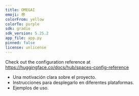 ```yaml
---
title: OMEGAI
emoji: 😎
colorFrom: yellow
colorTo: purple
sdk: gradio
sdk_version: 5.25.2
app_file: app.py
pinned: false
license: unlicense
---
```


Check out the configuration reference at https://huggingface.co/docs/hub/spaces-config-reference


- Una motivación clara sobre el proyecto.
- Instrucciones para desplegarlo en diferentes plataformas.
- Ejemplos de uso.